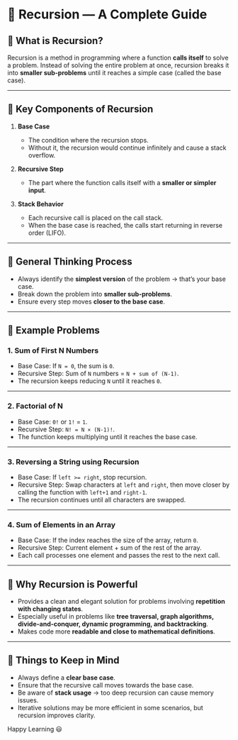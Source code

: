 # 📘 Recursion — A Complete Guide  

## 🔹 What is Recursion?  
Recursion is a method in programming where a function **calls itself** to solve a problem. Instead of solving the entire problem at once, recursion breaks it into **smaller sub-problems** until it reaches a simple case (called the base case).  

---

## 🔹 Key Components of Recursion  
1. **Base Case**  
   - The condition where the recursion stops.  
   - Without it, the recursion would continue infinitely and cause a stack overflow.  

2. **Recursive Step**  
   - The part where the function calls itself with a **smaller or simpler input**.  

3. **Stack Behavior**  
   - Each recursive call is placed on the call stack.  
   - When the base case is reached, the calls start returning in reverse order (LIFO).  

---

## 🔹 General Thinking Process  
- Always identify the **simplest version** of the problem → that’s your base case.  
- Break down the problem into **smaller sub-problems**.  
- Ensure every step moves **closer to the base case**.  

---

## 🔹 Example Problems  

### 1. Sum of First N Numbers  
- Base Case: If `N = 0`, the sum is `0`.  
- Recursive Step: Sum of `N` numbers = `N + sum of (N-1)`.  
- The recursion keeps reducing `N` until it reaches `0`.  

---

### 2. Factorial of N  
- Base Case: `0!` or `1!` = `1`.  
- Recursive Step: `N! = N × (N-1)!`.  
- The function keeps multiplying until it reaches the base case.  

---

### 3. Reversing a String using Recursion  
- Base Case: If `left >= right`, stop recursion.  
- Recursive Step: Swap characters at `left` and `right`, then move closer by calling the function with `left+1` and `right-1`.  
- The recursion continues until all characters are swapped.  

---

### 4. Sum of Elements in an Array  
- Base Case: If the index reaches the size of the array, return `0`.  
- Recursive Step: Current element + sum of the rest of the array.  
- Each call processes one element and passes the rest to the next call.  

---

## 🔹 Why Recursion is Powerful  
- Provides a clean and elegant solution for problems involving **repetition with changing states**.  
- Especially useful in problems like **tree traversal, graph algorithms, divide-and-conquer, dynamic programming, and backtracking**.  
- Makes code more **readable and close to mathematical definitions**.  

---

## 🔹 Things to Keep in Mind  
- Always define a **clear base case**.  
- Ensure that the recursive call moves towards the base case.  
- Be aware of **stack usage** → too deep recursion can cause memory issues.  
- Iterative solutions may be more efficient in some scenarios, but recursion improves clarity.  

Happy Learning 😃
